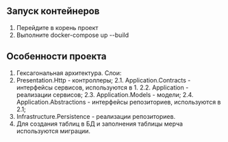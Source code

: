 
## Запуск контейнеров
1. Перейдите в корень проект
2. Выполните docker-compose up --build

## Особенности проекта
1. Гексагональная архитектура. Слои:
  1. Presentation.Http - контроллеры;
  2.1. Application.Contracts - интерфейсы сервисов, используются в 1.
  2.2. Application - реализации сервисов;
  2.3. Application.Models - модели;
  2.4. Application.Abstractions - интерфейсы репозиториев, используются в 2.1;
  3. Infrastructure.Persistence - реализации репозиториев.
2. Для создания таблиц в БД и заполнения таблицы мерча используются миграции.
